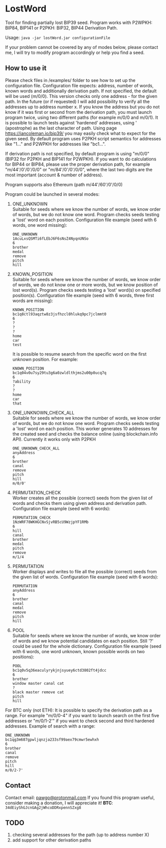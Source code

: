 # LostWord
Tool for finding partially lost BIP39 seed.
Program works with P2WPKH: BIP84, BIP141 or P2PKH: BIP32, BIP44 Derivation Path.

Usage:
`java -jar lostWord.jar configurationFile`

If your problem cannot be covered by any of modes below, please contact me, I will try to modify program accordingly or help you find a seed.

How to use it
-------------
Please check files in /examples/ folder to see how to set up the configuration file.
Configuration file expects: address, number of words, known words and additionally derivation path. If not specified, the default will be used (m/0/0).
This version checks only one address - for the given path. In the future (or if requested) I will add possibility to verify all the addresses up to address number x. If you know the address but you do not know if it was first or second from the derivation path, you must launch program twice, using two different paths (for example m/0/0 and m/0/1).
It is possible to launch tests against 'hardened' addresses, using ' (apostrophe) as the last character of path.
Using page https://iancoleman.io/bip39/ you may easily check what to expect for the given seed.
By default program uses P2PKH script semantics for addresses like "1..." and P2WPKH for addresses like "bc1...".

If derivation path is not specified, by default program is using "m/0/0" (BIP32 for P2PKH and BIP141 for P2WPKH). If you want to do calculations for BIP44 or BIP84, please use the proper derivation path, for example "m/44'/0'/0'/0/0" or "m/84'/0'/0'/0/0", where the last two digits are the most important (account & number of address).

Program supports also Ethereum (path m/44'/60'/0'/0/0)

Program could be launched in several modes:
<ol>
<li>ONE_UNKNOWN</li>
Suitable for seeds where we know the number of words, we know order of words, but we do not know one word.
Program checks seeds testing a 'lost' word on each position.
Configuration file example (seed with 6 words, one word missing):

    ONE_UNKNOWN
    1AcuLxsQSMTi6fLEbJ6F6sNsZ4NyqnUNSo
    6
    brother
    medal
    remove
    pitch
    hill

<li>KNOWN_POSITION</li>
Suitable for seeds where we know the number of words, we know order of words, we do not know one or more words, but we know position of lost word(s).
Program checks seeds testing a 'lost' word(s) on specified position(s).
Configuration file example (seed with 6 words, three first words are missing):

    KNOWN_POSITION
    bc1q8ctl93aqztw8z3jsfhzcl0hlukq9pc7jclmmt0
    6
    ?
    ?
    ?
    home
    car
    test

It is possible to resume search from the specific word on the first unknown position. For example:

    KNOWN_POSITION
    bc1q04v0u7sy29tu3g6a0zwldlthjms2u00p0ucq7q
    6
    ?ability
    ?
    ?
    home
    car
    that

<li>ONE_UNKNOWN_CHECK_ALL</li>
Suitable for seeds where we know the number of words, we know order of words, but we do not know one word.
Program checks seeds testing a 'lost' word on each position.
This worker generates 10 addresses for the created seed and checks the balance online (using blockchain.info API).
Currently it works only with P2PKH

    ONE_UNKNOWN_CHECK_ALL
    anyAddress
    6
    brother
    canal
    remove
    pitch
    hill
    m/0/0'

<li>PERMUTATION_CHECK</li>
Worker creates all the possible (correct) seeds from the given list of words and checks them using given address and derivation path.
Configuration file example (seed with 6 words):

    PERMUTATION_CHECK
    1NzWRF78WKHGCNvSjvRB5cU9WzjpYF1RMb
    6
    hill
    canal
    brother
    medal
    pitch
    remove
    m/1/4


<li>PERMUTATION</li>
Worker displays and writes to file all the possible (correct) seeds from the given list of words.
Configuration file example (seed with 6 words):

    PERMUTATION
    anyAddress
    6
    brother
    canal
    medal
    remove
    pitch
    hill

<li>POOL</li>
Suitable for seeds where we know the number of words, we know order of words and we know potential candidates on each position.
Still '?' could be used for the whole dictionary.
Configuration file example (seed with 6 words, one word unknown, known possible words on two positions):

    POOL
    bc1q0v5q36eaculyrykjnjsyuey6ctd3802ft4jdcc
    6
    brother
    window master canal cat
    ?
    black master remove cat
    pitch
    hill

</ol>

For BTC only (not ETH): 
It is possible to specify the derivation path as a range. For example "m/0/0-4" if you want to launch search on the first five addresses or "m/0/1-2'" if you want to check  second and third hardened addresses. 
Example of search with a range:

    ONE_UNKNOWN
    bc1qg3m687gpwljqnzja233sf99aex79cmwr5ewhxh
    6
    brother
    canal
    remove
    pitch
    hill
    m/0/2-7'


Contact
-------
Contact email: pawgo@protonmail.com
If you found this program useful, consider making a donation, I will appreciate it! 
**BTC**: `34dEiyShGJcnGAg2jWhcoDDRxpennSZxg8`

TODO
----
<ol>
<li>checking several addresses for the path (up to address number X)</li>
<li>add support for other derivation paths</li>
</ol>
